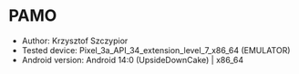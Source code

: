 # PAMO
- Author: Krzysztof Szczypior
- Tested device: Pixel_3a_API_34_extension_level_7_x86_64 (EMULATOR)
- Android version: Android 14:0 (UpsideDownCake) | x86_64